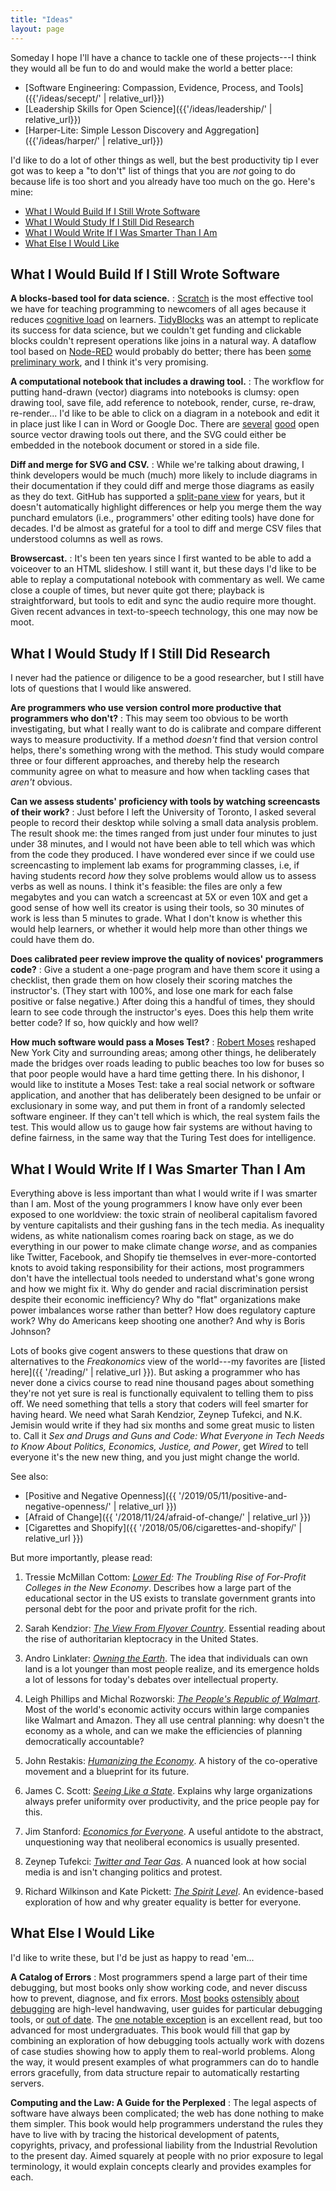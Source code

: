 ```yaml
---
title: "Ideas"
layout: page
---
```


Someday I hope I'll have a chance to tackle one of these projects---I think
they would all be fun to do and would make the world a better place:

- [Software Engineering: Compassion, Evidence, Process, and Tools]({{'/ideas/secept/' | relative_url}})
- [Leadership Skills for Open Science]({{'/ideas/leadership/' | relative_url}})
- [Harper-Lite: Simple Lesson Discovery and Aggregation]({{'/ideas/harper/' | relative_url}})

I'd like to do a lot of other things as well,
but the best productivity tip I ever got
was to keep a "to don't" list of
things that you are *not* going to do
because life is too short
and you already have too much on the go.
Here's mine:

-   [What I Would Build If I Still Wrote Software](#what-i-would-build-if-i-still-wrote-software)
-   [What I Would Study If I Still Did Research](#what-i-would-study-if-i-still-did-research)
-   [What I Would Write If I Was Smarter Than I Am](#what-i-would-write-if-i-was-smarter-than-i-am)
-   [What Else I Would Like](#what-else-i-would-like)

## What I Would Build If I Still Wrote Software

**A blocks-based tool for data science.**
:   [Scratch][scratch] is the most effective tool we have for teaching programming to newcomers of all ages
    because it reduces [cognitive load][cognitive-load] on learners.
    [TidyBlocks][tidyblocks] was an attempt to replicate its success for data science,
    but we couldn't get funding
    and clickable blocks couldn't represent operations like joins in a natural way.
    A dataflow tool based on [Node-RED][node-red] would probably do better;
    there has been [some preliminary work][node-red-danfo],
    and I think it's very promising.

**A computational notebook that includes a drawing tool.**
:   The workflow for putting hand-drawn (vector) diagrams into notebooks is clumsy:
    open drawing tool, save file, add reference to notebook, render, curse, re-draw, re-render...
    I'd like to be able to click on a diagram in a notebook and edit it in place
    just like I can in Word or Google Doc.
    There are [several][draw-io] [good][excalidraw] open source vector drawing tools out there,
    and the SVG could either be embedded in the notebook document or stored in a side file.

**Diff and merge for SVG and CSV.**
:   While we're talking about drawing,
    I think developers would be much (much) more likely to include diagrams in their documentation
    if they could diff and merge those diagrams as easily as they do text.
    GitHub has supported a [split-pane view][github-svg-diff] for years,
    but it doesn't automatically highlight differences or help you merge them
    the way punchard emulators (i.e., programmers' other editing tools) have done for decades.
    I'd be almost as grateful for a tool to diff and merge CSV files
    that understood columns as well as rows.

**Browsercast.**
:   It's been ten years since I first wanted to be able to add a voiceover to an HTML slideshow.
    I still want it,
    but these days I'd like to be able to replay a computational notebook with commentary as well.
    We came close a couple of times, but never quite got there;
    playback is straightforward,
    but tools to edit and sync the audio require more thought.
    Given recent advances in text-to-speech technology,
    this one may now be moot.

## What I Would Study If I Still Did Research

I never had the patience or diligence to be a good researcher,
but I still have lots of questions that I would like answered.

**Are programmers who use version control more productive that programmers who don't?**
:   This may seem too obvious to be worth investigating,
    but what I really want to do is calibrate and compare different ways to measure productivity.
    If a method *doesn't* find that version control helps,
    there's something wrong with the method.
    This study would compare three or four different approaches,
    and thereby help the research community agree on what to measure and how
    when tackling cases that *aren't* obvious.

**Can we assess students' proficiency with tools by watching screencasts of their work?**
:   Just before I left the University of Toronto,
    I asked several people to record their desktop while solving a small data analysis problem.
    The result shook me:
    the times ranged from just under four minutes to just under 38 minutes,
    and I would not have been able to tell which was which
    from the code they produced.
    I have wondered ever since if we could use screencasting to implement lab exams for programming classes,
    i.e,
    if having students record *how* they solve problems would allow us to assess verbs as well as nouns.
    I think it's feasible:
    the files are only a few megabytes
    and you can watch a screencast at 5X or even 10X
    and get a good sense of how well its creator is using their tools,
    so 30 minutes of work is less than 5 minutes to grade.
    What I don't know is whether this would help learners,
    or whether it would help more than other things we could have them do.

**Does calibrated peer review improve the quality of novices' programmers code?**
:   Give a student a one-page program and have them score it using a checklist,
    then grade them on how closely their scoring matches the instructor's.
    (They start with 100%, and lose one mark for each false positive or false negative.)
    After doing this a handful of times,
    they should learn to see code through the instructor's eyes.
    Does this help them write better code?
    If so,
    how quickly and how well?

**How much software would pass a Moses Test?**
:   [Robert Moses][robert-moses] reshaped New York City and surrounding areas;
    among other things,
    he deliberately made the bridges over roads leading to public beaches too low for buses
    so that poor people would have a hard time getting there.
    In his dishonor,
    I would like to institute a Moses Test:
    take a real social network or software application,
    and another that has deliberately been designed to be unfair or exclusionary in some way,
    and put them in front of a randomly selected software engineer.
    If they can't tell which is which,
    the real system fails the test.
    This would allow us to gauge how fair systems are without having to define fairness,
    in the same way that the Turing Test does for intelligence.

## What I Would Write If I Was Smarter Than I Am

Everything above is less important than what I would write if I was smarter than I am.
Most of the young programmers I know have only ever been exposed to one worldview:
the toxic strain of neoliberal capitalism favored by venture capitalists and their gushing fans in the tech media.
As inequality widens,
as white nationalism comes roaring back on stage,
as we do everything in our power to make climate change *worse*,
and as companies like Twitter, Facebook, and Shopify tie themselves in ever-more-contorted knots
to avoid taking responsibility for their actions,
most programmers don't have the intellectual tools needed
to understand what's gone wrong and how we might fix it.
Why do gender and racial discrimination persist despite their economic inefficiency?
Why do "flat" organizations make power imbalances worse rather than better?
How does regulatory capture work?
Why do Americans keep shooting one another?
And why is Boris Johnson?

Lots of books give cogent answers to these questions
that draw on alternatives to the *Freakonomics* view of the world---my
favorites are [listed here]({{ '/reading/' | relative_url }}).
But asking a programmer who has never done a civics course
to read nine thousand pages about something they're not yet sure is real
is functionally equivalent to telling them to piss off.
We need something that tells a story that coders will feel smarter for having heard.
We need what Sarah Kendzior, Zeynep Tufekci, and N.K. Jemisin would write
if they had six months and some great music to listen to.
Call it *Sex and Drugs and Guns and Code: What Everyone in Tech Needs to Know About Politics, Economics, Justice, and Power*,
get *Wired* to tell everyone it's the new new thing,
and you just might change the world.

See also:

-   [Positive and Negative Openness]({{ '/2019/05/11/positive-and-negative-openness/' | relative_url }})
-   [Afraid of Change]({{ '/2018/11/24/afraid-of-change/' | relative_url }})
-   [Cigarettes and Shopify]({{ '/2018/05/06/cigarettes-and-shopify/' | relative_url }})

But more importantly, please read:

1. Tressie McMillan Cottom: *[Lower Ed][lower-ed]: The Troubling Rise of For-Profit Colleges in the New Economy*.
   Describes how a large part of the educational sector in the US exists
   to translate government grants into personal debt for the poor and private profit for the rich.

1. Sarah Kendzior: *[The View From Flyover Country][flyover]*.
   Essential reading about the rise of authoritarian kleptocracy in the United States.

1. Andro Linklater: *[Owning the Earth][owning-earth]*.
   The idea that individuals can own land is a lot younger than most people realize,
   and its emergence holds a lot of lessons for today's debates over intellectual property.

1. Leigh Phillips and Michal Rozworski: *[The People's Republic of Walmart][peoples-walmart]*.
   Most of the world's economic activity occurs within large companies like Walmart and Amazon.
   They all use central planning:
   why doesn't the economy as a whole,
   and can we make the efficiencies of planning democratically accountable?

1. John Restakis: *[Humanizing the Economy][humanizing-economy]*.
   A history of the co-operative movement and a blueprint for its future.

1. James C. Scott: *[Seeing Like a State][seeing-like-state]*.
   Explains why large organizations always prefer uniformity over productivity,
   and the price people pay for this.

1. Jim Stanford: *[Economics for Everyone][economics-everyone]*.
   A useful antidote to the abstract, unquestioning way that neoliberal economics is usually presented.

1. Zeynep Tufekci: *[Twitter and Tear Gas][twitter-tear-gas]*.
   A nuanced look at how social media is and isn't changing politics and protest.

1. Richard Wilkinson and Kate Pickett: *[The Spirit Level][spirit-level]*.
   An evidence-based exploration of how and why greater equality is better for everyone.

## What Else I Would Like

I'd like to write these, but I'd be just as happy to read 'em...

**A Catalog of Errors**
:   Most programmers spend a large part of their time debugging,
    but most books only show working code,
    and never discuss how to prevent, diagnose, and fix errors.
    [Most](http://www.amazon.com/Debugging-Indispensable-Software-Hardware-Problems/dp/0814474578/)
    [books](http://www.amazon.com/Debugging-Thinking-Multidisciplinary-Approach-Technologies/dp/1555583075/)
    [ostensibly](http://www.amazon.com/Debug-It-Prevent-Pragmatic-Programmers/dp/193435628X/)
    [about](http://www.amazon.com/The-Developers-Guide-Debugging-Edition/dp/1470185520/)
    [debugging](http://www.amazon.com/The-Art-Debugging-GDB-Eclipse/dp/1593271743/)
    are high-level handwaving,
    user guides for particular debugging tools,
    or [out of date](http://www.amazon.com/Find-Bug-Book-Incorrect-Programs/dp/0321223918/).
    The [one notable exception](http://www.amazon.com/Why-Programs-Fail-Second-Edition/dp/0123745152/)
    is an excellent read,
    but too advanced for most undergraduates.
    This book would fill that gap by combining an exploration of how debugging tools actually work
    with dozens of case studies showing how to apply them to real-world problems.
    Along the way,
    it would present examples of what programmers can do to handle errors gracefully,
    from data structure repair to automatically restarting servers.

**Computing and the Law: A Guide for the Perplexed**
:   The legal aspects of software have always been complicated;
    the web has done nothing to make them simpler.
    This book would help programmers understand the rules they have to live with
    by tracing the historical development of patents, copyrights, privacy, and professional liability
    from the Industrial Revolution to the present day.
    Aimed squarely at people with no prior exposure to legal terminology,
    it would explain concepts clearly and provides examples for each.

[cognitive-load]: http://teachtogether.tech/en/index.html#s:architecture-load
[draw-io]: https://app.diagrams.net/
[economics-everyone]: https://isbndb.com/book/9780745335773
[excalidraw]: https://excalidraw.com/
[flyover]: https://isbndb.com/book/9781250189998
[github-svg-diff]: https://github.blog/2014-10-06-svg-viewing-diffing/
[humanizing-economy]: https://www.newsociety.com/Books/H/Humanizing-the-Economy
[lower-ed]: https://isbndb.com/book/9781620974384
[node-red]: https://nodered.org/
[node-red-danfo]: https://www.youtube.com/watch?v=9KToLbF3ZgM
[owning-earth]: https://isbndb.com/book/9781620402917
[peoples-walmart]: https://www.versobooks.com/books/2822-the-people-s-republic-of-walmart
[robert-moses]: https://en.wikipedia.org/wiki/Robert_Moses
[scratch]: https://scratch.mit.edu/
[seeing-like-state]: https://isbndb.com/book/9780300078152
[spirit-level]: https://isbndb.com/book/9781608193417
[tidyblocks]: https://tidyblocks.tech/
[tidynomicon]: https://tidynomicon.github.io/tidynomicon/
[twitter-tear-gas]: https://isbndb.com/book/9780300234176
